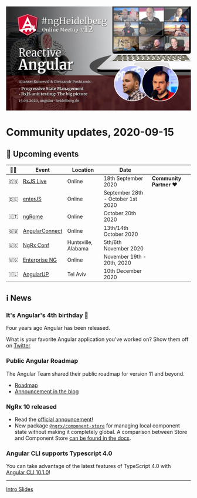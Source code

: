![Banner](ngHeidelbergv12.jpg)

# Community updates, 2020-09-15

## 📅 Upcoming events

| 🏳️‍🌈 | Event | Location | Date | |
|------|------|-----|------|-----|
| 🇬🇧 | [RxJS Live](https://www.rxjs.live/) | Online | 18th September 2020 | **Community Partner ❤️** |
| 🇩🇪 | [enterJS](https://enterjs.de/) | Online | September 28th - October 1st 2020 | |
| 🇮🇹 | [ngRome](https://ngrome.io/) | Online | October 20th 2020 | |
| 🇬🇧 | [AngularConnect](https://angularconnect.com/) | Online | 13th/14th October 2020 | |
| 🇺🇸 | [NgRx Conf](https://conf.ngrx.io/) | Huntsville, Alabama | 5th/6th November 2020 | |
| 🇺🇸 | [Enterprise NG](https://www.ng-conf.org/) | Online | November 19th - 20th, 2020 | |
| 🇮🇱 | [AngularUP](https://angular-up.com/) | Tel Aviv | 10th December 2020 | |



## ℹ️ News

### It's Angular's 4th birthday 🎂

Four years ago Angular has been released.

What is your favorite Angular application you've worked on? Show them off on [Twitter](https://twitter.com/angular/status/1305565655811457024)

### Public Angular Roadmap

The Angular Team shared their public roadmap for version 11 and beyond.

* [Roadmap](https://angular.io/guide/roadmap)
* [Announcement in the blog](https://blog.angular.io/a-roadmap-for-angular-1b4fa996a771)

### NgRx 10 released

* Read the [official announcement](https://medium.com/ngrx/announcing-ngrx-version-10-new-packages-for-local-component-state-and-reactive-components-swag-62bedda0be91)!
* New package [`@ngrx/component-store`](https://ngrx.io/guide/component-store) for managing local component state without making it completely global. A comparison between Store and Component Store [can be found in the docs](https://ngrx.io/guide/component-store/comparison).

### Angular CLI supports Typescript 4.0

You can take advantage of the latest features of TypeScript 4.0 with [Angular CLI 10.1.0](https://github.com/angular/angular/blob/master/CHANGELOG.md?linkId=99387909#1010-2020-09-02)!

----

<!--
## Promo codes:


<img src="logos/rxjs-live.png" width="40%" alt="RxJS Live logo">

**Promo code:** `ngheidelberg` – with this promo-code, you'll get a 20% discount on the conference tickets.  

-->


[Intro Slides](https://docs.google.com/presentation/d/1GtejS4ay-xtnxQaqBfH_2OP25LoqqBjFAHprnJKLWrQ/edit?usp=sharing)

